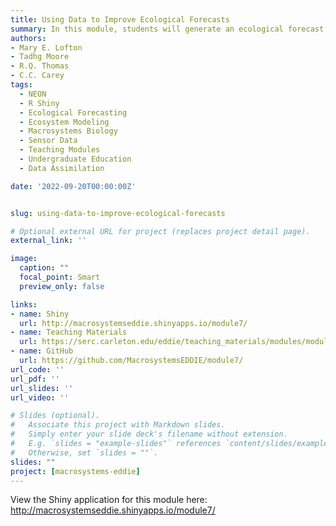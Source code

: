 ```yaml
---
title: Using Data to Improve Ecological Forecasts
summary: In this module, students will generate an ecological forecast for a NEON site and explore how to use ecological data to improve forecast accuracy. This module will introduce students to the concept of data assimilation within an ecological forecast; how data assimilation can be used to improve forecast accuracy; how the level of uncertainty and temporal frequency of observations affects forecast output; and how data assimilation can affect decision-making using ecological forecasts.
authors:
- Mary E. Lofton
- Tadhg Moore
- R.Q. Thomas
- C.C. Carey
tags:
  - NEON
  - R Shiny
  - Ecological Forecasting
  - Ecosystem Modeling
  - Macrosystems Biology
  - Sensor Data
  - Teaching Modules
  - Undergraduate Education
  - Data Assimilation

date: '2022-09-20T00:00:00Z'


slug: using-data-to-improve-ecological-forecasts

# Optional external URL for project (replaces project detail page).
external_link: ''

image:
  caption: ""
  focal_point: Smart
  preview_only: false

links:
- name: Shiny
  url: http://macrosystemseddie.shinyapps.io/module7/
- name: Teaching Materials
  url: https://serc.carleton.edu/eddie/teaching_materials/modules/module7.html
- name: GitHub
  url: https://github.com/MacrosystemsEDDIE/module7/
url_code: ''
url_pdf: ''
url_slides: ''
url_video: ''

# Slides (optional).
#   Associate this project with Markdown slides.
#   Simply enter your slide deck's filename without extension.
#   E.g. `slides = "example-slides"` references `content/slides/example-slides.md`.
#   Otherwise, set `slides = ""`.
slides: ""
project: [macrosystems-eddie]
---
```


View the Shiny application for this module here: <http://macrosystemseddie.shinyapps.io/module7/>